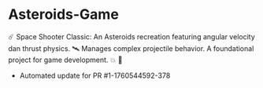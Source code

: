 # Asteroids-Game
☄️ Space Shooter Classic: An Asteroids recreation featuring angular velocity dan thrust physics. 🛰️ Manages complex projectile behavior. A foundational project for game development. 💥 🌠


- Automated update for PR #1-1760544592-378